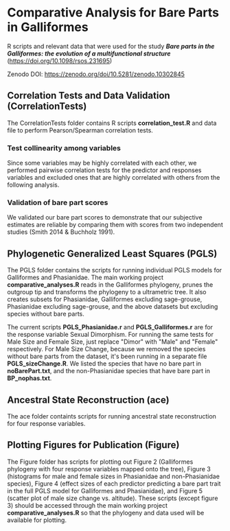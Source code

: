 # Comparative Analysis for Bare Parts in Galliformes
R scripts and relevant data that were used for the study ***Bare parts in the Galliformes: the evolution of a multifunctional structure*** (https://doi.org/10.1098/rsos.231695)

Zenodo DOI: https://zenodo.org/doi/10.5281/zenodo.10302845

## Correlation Tests and Data Validation (CorrelationTests)
The CorrelationTests folder contains R scripts **correlation_test.R** and data file to perform Pearson/Spearman correlation tests.
### Test collinearity among variables
Since some variables may be highly correlated with each other, we performed pairwise correlation tests for the predictor and responses variables and excluded ones that are highly correlated with others from the following analysis.
### Validation of bare part scores
We validated our bare part scores to demonstrate that our subjective estimates are reliable by comparing them with scores from two independent studies (Smith 2014 & Buchholz 1991).

## Phylogenetic Generalized Least Squares (PGLS)
The PGLS folder contains the scripts for running individual PGLS models for Galliformes and Phasianidae. The main working project **comparative_analyses.R** reads in the Galliformes phylogeny, prunes the outgroup tip and transforms the phylogeny to a ultrametric tree. It also creates subsets for Phasianidae, Galliformes excluding sage-grouse, Phasianidae excluding sage-grouse, and the above datasets but excluding species without bare parts.

The current scripts **PGLS_Phasianidae.r** and **PGLS_Galliformes.r** are for the response variable Sexual Dimorphism. For running the same tests for Male Size and Female Size, just replace "Dimor" with "Male" and "Female" respectively.
For Male Size Change, because we removed the species without bare parts from the dataset, it's been running in a separate file **PGLS_sizeChange.R**. We listed the species that have no bare part in **noBarePart.txt**, and the non-Phasianidae species that have bare part in **BP_nophas.txt**.

## Ancestral State Reconstruction (ace)
The ace folder containts scripts for running ancestral state reconstruction for four response variables.

## Plotting Figures for Publication (Figure)
The Figure folder has scripts for plotting out Figure 2 (Galliformes phylogeny with four response variables mapped onto the tree), Figure 3 (histograms for male and female sizes in Phasianidae and non-Phasianidae species), Figure 4 (effect sizes of each predictor predicting a bare part trait in the full PGLS model for Galliformes and Phasianidae), and Figure 5 (scatter plot of male size change vs. altitude). These scripts (except figure 3) should be accessed through the main working project **comparative_analyses.R** so that the phylogeny and data used will be available for plotting.
